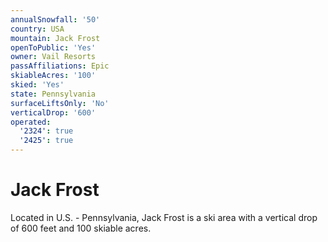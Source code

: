 ```yaml
---
annualSnowfall: '50'
country: USA
mountain: Jack Frost
openToPublic: 'Yes'
owner: Vail Resorts
passAffiliations: Epic
skiableAcres: '100'
skied: 'Yes'
state: Pennsylvania
surfaceLiftsOnly: 'No'
verticalDrop: '600'
operated:
  '2324': true
  '2425': true
---
```



# Jack Frost

Located in U.S. - Pennsylvania, Jack Frost is a ski area with a vertical drop of 600 feet and 100 skiable acres.
